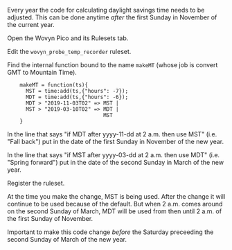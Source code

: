 Every year the code for calculating daylight savings time needs to be adjusted.
This can be done anytime _after_ the first Sunday in November of the current year.

Open the Wovyn Pico and its Rulesets tab.

Edit the `wovyn_probe_temp_recorder` ruleset.

Find the internal function bound to the name `makeMT` (whose job is convert GMT to Mountain Time).

```
    makeMT = function(ts){
      MST = time:add(ts,{"hours": -7});
      MDT = time:add(ts,{"hours": -6});
      MDT > "2019-11-03T02" => MST |
      MST > "2019-03-10T02" => MDT |
                               MST
    }
```

In the line that says "if MDT after yyyy-11-dd at 2 a.m. then use MST" 
(i.e. "Fall back")
put in the date of the first Sunday in November of the new year.

In the line that says "if MST after yyyy-03-dd at 2 a.m. then use MDT"
(i.e. "Spring forward")
put in the date of the second Sunday in March of the new year.

Register the ruleset.

At the time you make the change, MST is being used. After the change it will continue to be used
because of the default. But when 2 a.m. comes around on the second Sunday of March,
MDT will be used from then until 2 a.m. of the first Sunday of November.

Important to make this code change _before_ the Saturday preceeding the second Sunday of March
of the new year.
